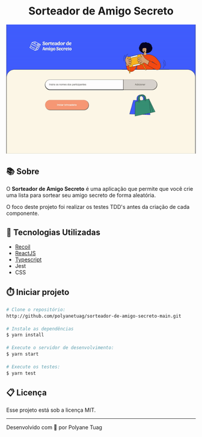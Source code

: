 <h1 align="center">Sorteador de Amigo Secreto</h1>

<div align="center">
    <img width='800' src="images/../public/images/demo.gif">
</div>

## 📚 Sobre

O **Sorteador de Amigo Secreto** é uma aplicação que permite que você crie uma lista para sortear seu amigo secreto de forma aleatória.

O foco deste projeto foi realizar os testes TDD's antes da criação de cada componente.


## 🚀 Tecnologias Utilizadas
- [Recoil](https://recoiljs.org/)
- [ReactJS](https://react.dev/)
- [Typescript](https://www.typescriptlang.org/)
- Jest
- CSS

## ⏱️ Iniciar projeto

```bash
# Clone o repositório:
http://github.com/polyanetuag/sorteador-de-amigo-secreto-main.git

# Instale as dependências
$ yarn install

# Execute o servidor de desenvolvimento:
$ yarn start

# Execute os testes:
$ yarn test

```

## 📋 Licença
Esse projeto está sob a licença MIT. 

---

Desenvolvido com 💜 por Polyane Tuag
